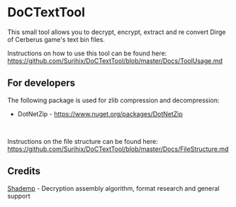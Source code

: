 # DoCTextTool
This small tool allows you to decrypt, encrypt, extract and re convert Dirge of Cerberus game's text bin files.

Instructions on how to use this tool can be found here: 
<br>https://github.com/Surihix/DoCTextTool/blob/master/Docs/ToolUsage.md

## For developers
The following package is used for zlib compression and decompression:
- DotNetZip - https://www.nuget.org/packages/DotNetZip
<br>

Instructions on the file structure can be found here:
<br>https://github.com/Surihix/DoCTextTool/blob/master/Docs/FileStructure.md
## Credits
[Shademp](https://github.com/Shademp) - Decryption assembly algorithm, format research and general support
